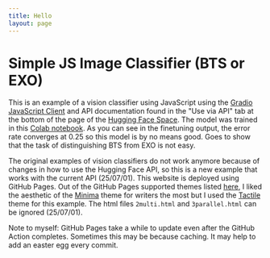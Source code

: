 ```yaml
---
title: Hello
layout: page
---
```


# Simple JS Image Classifier (BTS or EXO)

This is an example of a vision classifier using JavaScript using the [Gradio JavaScript Client](https://www.gradio.app/guides/getting-started-with-the-js-client) and API documentation found in the "Use via API" tab at the bottom of the page of the [Hugging Face Space](https://huggingface.co/spaces/yowashi/bts_or_exo). The model was trained in this [Colab notebook](https://colab.research.google.com/drive/12VwYUVl5gfWHYco2m-cQx89NnT_IDLpp). As you can see in the finetuning output, the error rate converges at 0.25 so this model is by no means good. Goes to show that the task of distinguishing BTS from EXO is not easy.

The original examples of vision classifiers do not work anymore because of changes in how to use the Hugging Face API, so this is a new example that works with the current API (25/07/01). This website is deployed using GitHub Pages. Out of the GitHub Pages supported themes listed [here](https://pages.github.com/themes/), I liked the aesthetic of the [Minima](https://github.com/jekyll/minima) theme for writers the most but I used the [Tactile](https://github.com/pages-themes/tactile) theme for this example. The html files `2multi.html` and `3parallel.html` can be ignored (25/07/01).

Note to myself: GitHub Pages take a while to update even after the GitHub Action completes. Sometimes this may be because caching. It may help to add an easter egg every commit.